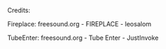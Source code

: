 Credits:

Fireplace:
    freesound.org - FIREPLACE - leosalom

TubeEnter:
    freesound.org - Tube Enter - JustInvoke